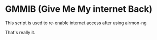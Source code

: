 # GMMIB (Give Me My internet Back)
This script is used to re-enable internet access after using airmon-ng

That's really it.
